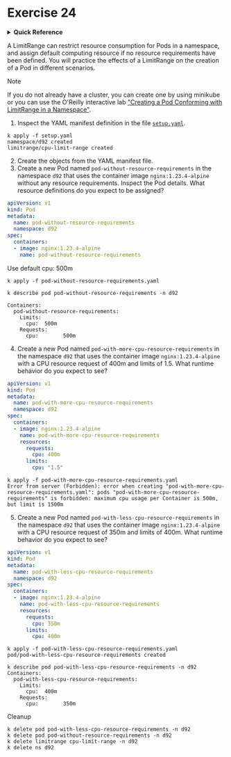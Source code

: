 # Exercise 24

<details>
<summary><b>Quick Reference</b></summary>
<p>

* Namespace: `d92`<br>
* Documentation: [Limit Ranges](https://kubernetes.io/docs/concepts/policy/limit-range/), [Resource Management for Pods and Containers](https://kubernetes.io/docs/concepts/configuration/manage-resources-containers/)

</p>
</details>

A LimitRange can restrict resource consumption for Pods in a namespace, and assign default computing resource if no resource requirements have been defined. You will practice the effects of a LimitRange on the creation of a Pod in different scenarios.

> [!NOTE]
> If you do not already have a cluster, you can create one by using minikube or you can use the O'Reilly interactive lab ["Creating a Pod Conforming with LimitRange in a Namespace"](https://learning.oreilly.com/scenarios/creating-a-pod/9781098164201/).

1. Inspect the YAML manifest definition in the file [`setup.yaml`](./setup.yaml).

```
k apply -f setup.yaml 
namespace/d92 created
limitrange/cpu-limit-range created
```

2. Create the objects from the YAML manifest file.
3. Create a new Pod named `pod-without-resource-requirements` in the namespace `d92` that uses the container image `nginx:1.23.4-alpine` without any resource requirements. Inspect the Pod details. What resource definitions do you expect to be assigned?
```yaml
apiVersion: v1
kind: Pod
metadata:
  name: pod-without-resource-requirements
  namespace: d92
spec:
  containers:
  - image: nginx:1.23.4-alpine
    name: pod-without-resource-requirements
```
Use default cpu: 500m

```
k apply -f pod-without-resource-requirements.yaml

k describe pod pod-without-resource-requirements -n d92

Containers:
  pod-without-resource-requirements:
    Limits:
      cpu:  500m
    Requests:
      cpu:        500m
```

4. Create a new Pod named `pod-with-more-cpu-resource-requirements` in the namespace `d92` that uses the container image `nginx:1.23.4-alpine` with a CPU resource request of 400m and limits of 1.5. What runtime behavior do you expect to see?

```yaml
apiVersion: v1
kind: Pod
metadata:
  name: pod-with-more-cpu-resource-requirements
  namespace: d92
spec:
  containers:
  - image: nginx:1.23.4-alpine
    name: pod-with-more-cpu-resource-requirements
    resources:
      requests:
        cpu: 400m
      limits:
        cpu: "1.5"
```
```
k apply -f pod-with-more-cpu-resource-requirements.yaml
Error from server (Forbidden): error when creating "pod-with-more-cpu-resource-requirements.yaml": pods "pod-with-more-cpu-resource-requirements" is forbidden: maximum cpu usage per Container is 500m, but limit is 1500m
```

5. Create a new Pod named `pod-with-less-cpu-resource-requirements` in the namespace `d92` that uses the container image `nginx:1.23.4-alpine` with a CPU resource request of 350m and limits of 400m. What runtime behavior do you expect to see?

```yaml
apiVersion: v1
kind: Pod
metadata:
  name: pod-with-less-cpu-resource-requirements
  namespace: d92
spec:
  containers:
  - image: nginx:1.23.4-alpine
    name: pod-with-less-cpu-resource-requirements
    resources:
      requests:
        cpu: 350m
      limits:
        cpu: 400m
```
```
k apply -f pod-with-less-cpu-resource-requirements.yaml    
pod/pod-with-less-cpu-resource-requirements created

k describe pod pod-with-less-cpu-resource-requirements -n d92
Containers:
  pod-with-less-cpu-resource-requirements:
    Limits:
      cpu:  400m
    Requests:
      cpu:        350m
```


Cleanup
```
k delete pod pod-with-less-cpu-resource-requirements -n d92
k delete pod pod-without-resource-requirements -n d92
k delete limitrange cpu-limit-range -n d92
k delete ns d92
```